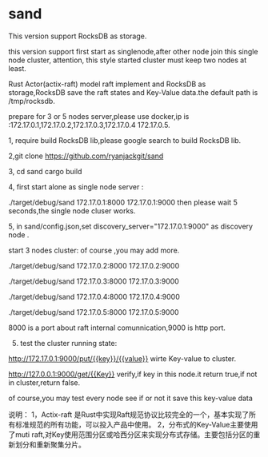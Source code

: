 # sand 

 This version support RocksDB as storage.
 
 this version support first start as singlenode,after other node join this single node cluster,
 attention, this style started cluster must keep two  nodes at least.

Rust Actor(actix-raft) model raft  implement and RocksDB as storage,RocksDB save the raft states 
and Key-Value data.the default path is /tmp/rocksdb.

prepare for 3 or 5 nodes server,please use docker,ip is :172.17.0.1,172.17.0.2,172.17.0.3,172.17.0.4
172.17.0.5.

1, require build RocksDB lib,please google search to build RocksDB lib.                         

2,git clone https://github.com/ryanjackgit/sand

3, cd sand 
 cargo build

4, 
first start alone as single node server :

./target/debug/sand 172.17.0.1:8000 172.17.0.1:9000
then please wait 5 seconds,the single node cluser works.

5,  in sand/config.json,set  discovery_server="172.17.0.1:9000" as discovery node . 
 
 start 3 nodes cluster: of course ,you may add more.



./target/debug/sand 172.17.0.2:8000 172.17.0.2:9000

./target/debug/sand 172.17.0.3:8000 172.17.0.3:9000

./target/debug/sand 172.17.0.4:8000 172.17.0.4:9000

./target/debug/sand 172.17.0.5:8000 172.17.0.5:9000

8000 is a port about raft  internal comunnication,9000  is http port.

5. test the cluster running state: 

http://172.17.0.1:9000/put/{{key}}/{{value}}  wirte  Key-value to cluster.

http://127.0.0.1:9000/get/{{Key}}  verify,if key in this node.it return true,if not in cluster,return false.


of course,you may test every node see if or not it save this key-value data

说明：
1，Actix-raft 是Rust中实现Raft规范协议比较完全的一个，基本实现了所有标准规范的所有功能，可以投入产品中使用。
2，分布式的Key-Value主要使用了muti raft,对Key使用范围分区或哈西分区来实现分布式存储。主要包括分区的重新划分和重新聚集分片。
